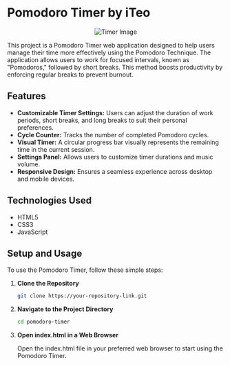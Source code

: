 # Pomodoro Timer by iTeo
<p align="center">
  <img src="https://github.com/TeodorChaly/Pomodoro-Timer-Web/assets/94479140/22ce8147-6919-4b18-8fbc-c58c798032d5" alt="Timer Image">
</p>

This project is a Pomodoro Timer web application designed to help users manage their time more effectively using the Pomodoro Technique. The application allows users to work for focused intervals, known as "Pomodoros," followed by short breaks. This method boosts productivity by enforcing regular breaks to prevent burnout.

## Features

- **Customizable Timer Settings:** Users can adjust the duration of work periods, short breaks, and long breaks to suit their personal preferences.
- **Cycle Counter:** Tracks the number of completed Pomodoro cycles.
- **Visual Timer:** A circular progress bar visually represents the remaining time in the current session.
- **Settings Panel:** Allows users to customize timer durations and music volume.
- **Responsive Design:** Ensures a seamless experience across desktop and mobile devices.

## Technologies Used

- HTML5
- CSS3
- JavaScript

## Setup and Usage

To use the Pomodoro Timer, follow these simple steps:

1. **Clone the Repository**

   ```bash
   git clone https://your-repository-link.git

2. **Navigate to the Project Directory**
   ```bash
   cd pomodoro-timer
4. **Open index.html in a Web Browser**

   Open the index.html file in your preferred web browser to start using the Pomodoro Timer.
